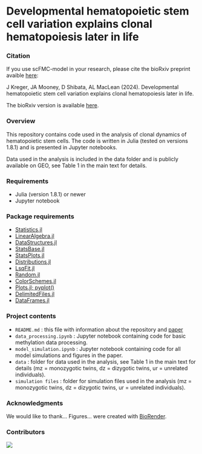 # Developmental hematopoietic stem cell variation explains clonal hematopoiesis later in life

### Citation
If you use scFMC-model in your research, please cite the bioRxiv preprint avaible [here](https://doi.org/10.1158/2326-6066.CIR-22-0617):

J Kreger, JA Mooney, D Shibata, AL MacLean (2024).
Developmental hematopoietic stem cell variation explains clonal hematopoiesis later in life.

The bioRxiv version is available [here](https://doi.org/10.1101/2022.06.15.496246). 

### Overview 
This repository contains code used in the analysis of clonal dynamics of hematopoietic stem cells. The code is written in Julia (tested on versions 1.8.1) and is presented in Jupyter notebooks.

Data used in the analysis is included in the data folder and is publicly available on GEO, see Table 1 in the main text for details.

### Requirements 
 - Julia (version 1.8.1) or newer
 - Jupyter notebook

### Package requirements 
 - [Statistics.jl](https://docs.julialang.org/en/v1/stdlib/Statistics/)
 - [LinearAlgebra.jl](https://docs.julialang.org/en/v1/stdlib/LinearAlgebra/)
 - [DataStructures.jl](https://juliacollections.github.io/DataStructures.jl/latest/)
 - [StatsBase.jl](https://juliastats.org/StatsBase.jl/stable/)
 - [StatsPlots.jl](https://github.com/JuliaPlots/StatsPlots.jl)
 - [Distributions.jl](https://juliastats.org/Distributions.jl/stable/)
 - [LsqFit.jl](https://github.com/JuliaNLSolvers/LsqFit.jl)
 - [Random.jl](https://docs.julialang.org/en/v1/stdlib/Random/)
 - [ColorSchemes.jl](https://juliagraphics.github.io/ColorSchemes.jl/stable/basics/)
 - [Plots.jl; pyplot()](https://docs.juliaplots.org/stable/)
 - [DelimitedFiles.jl](https://docs.julialang.org/en/v1/stdlib/DelimitedFiles/)
 - [DataFrames.jl](https://dataframes.juliadata.org/stable/)

### Project contents
 - `README.md` : this file with information about the repository and [paper](https://doi.org/10.1101/2022.06.15.496246)
 - `data_processing.ipynb` :  Jupyter notebook containing code for basic methylation data processing.
 - `model_simulation.ipynb` :  Jupyter notebook containing code for all model simulations and figures in the paper.
 - `data` : folder for data used in the analysis, see Table 1 in the main text for details (mz = monozygotic twins, dz = dizygotic twins, ur = unrelated individuals).
 - `simulation files` : folder for simulation files used in the analysis (mz = monozygotic twins, dz = dizygotic twins, ur = unrelated individuals). 

### Acknowledgments
We would like to thank... Figures... were created with [BioRender](https://biorender.com/).

### Contributors
<a href="https://github.com/maclean-lab/FMCs_for_HSCs/graphs/contributors">
  <img src="https://contributors-img.web.app/image?repo=maclean-lab/FMCs_for_HSCs" />
</a>

